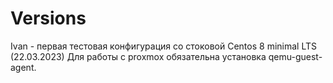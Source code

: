 # Versions
Ivan - первая тестовая конфигурация со стоковой Centos 8 minimal LTS (22.03.2023)
Для работы с proxmox обязательна установка qemu-guest-agent.